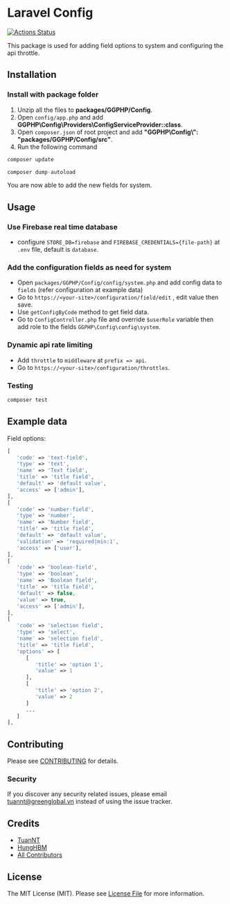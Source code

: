 # Laravel Config

[![Actions Status](https://github.com/greenglobal/laravel-config/workflows/Build/badge.svg)](https://github.com/greenglobal/laravel-config/actions)

This package is used for adding field options to system and configuring the api throttle.

## Installation

### Install with package folder
1. Unzip all the files to **packages/GGPHP/Config**.
2. Open `config/app.php` and add **GGPHP\Config\Providers\ConfigServiceProvider::class**.
3. Open `composer.json` of root project and add **"GGPHP\\Config\\": "packages/GGPHP/Config/src"**.
4. Run the following command
```php
composer update
```

```php
composer dump-autoload
```

You are now able to add the new fields for system.

## Usage

### Use Firebase real time database
- configure `STORE_DB=firebase` and `FIREBASE_CREDENTIALS={file-path}` at `.env` file, default is `database`.

### Add the configuration fields as need for system
- Open `packages/GGPHP/Config/config/system.php` and add config data to `fields` (refer configuration at example data)
- Go to `https://<your-site>/configuration/field/edit` , edit value then save.
- Use `getConfigByCode` method to get field data.
- Go to `ConfigController.php` file and override `$userRole` variable then add role to the fields `GGPHP\Config\config\system`.

### Dynamic api rate limiting
- Add `throttle` to `middleware` at `prefix => api`.
- Go to `https://<your-site>/configuration/throttles`.

### Testing

``` bash
composer test
```
## Example data

Field options:
```php
[
   'code' => 'text-field',
   'type' => 'text',
   'name' => 'Text field',
   'title' => 'title field',
   'default' => 'default value',
   'access' => ['admin'],
],
[
   'code' => 'number-field',
   'type' => 'number',
   'name' => 'Number field',
   'title' => 'title field',
   'default' => 'default value',
   'validation' => 'required|min:1',
   'access' => ['user'],
],
[
   'code' => 'boolean-field',
   'type' => 'boolean',
   'name' => 'Boolean field',
   'title' => 'title field',
   'default' => false,
   'value' => true,
   'access' => ['admin'],
],
[
   'code' => 'selection field',
   'type' => 'select',
   'name' => 'selection field',
   'title' => 'title field',
   'options' => [
      [
         'title' => 'option 1',
         'value' => 1
      ],
      [
         'title' => 'option 2',
         'value' => 2
      ]
      ...
   ]
],

```

## Contributing

Please see [CONTRIBUTING](CONTRIBUTING.md) for details.

### Security

If you discover any security related issues, please email tuannt@greenglobal.vn instead of using the issue tracker.

## Credits

- [TuanNT](https://github.com/ggphp)
- [HungHBM](https://github.com/HuynhHungManh)
- [All Contributors](../../contributors)

## License

The MIT License (MIT). Please see [License File](LICENSE.md) for more information.
